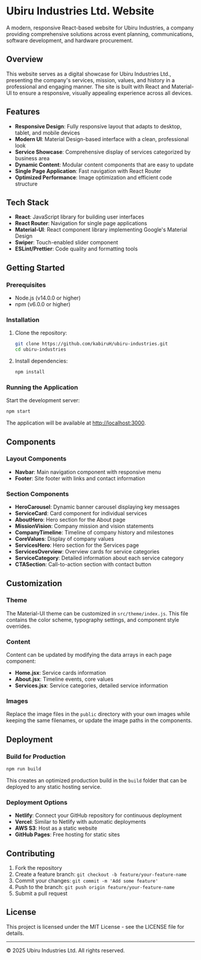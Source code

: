 # Ubiru Industries Ltd. Website

A modern, responsive React-based website for Ubiru Industries, a company providing comprehensive solutions across event planning, communications, software development, and hardware procurement.

## Overview

This website serves as a digital showcase for Ubiru Industries Ltd., presenting the company's services, mission, values, and history in a professional and engaging manner. The site is built with React and Material-UI to ensure a responsive, visually appealing experience across all devices.

## Features

- **Responsive Design**: Fully responsive layout that adapts to desktop, tablet, and mobile devices
- **Modern UI**: Material Design-based interface with a clean, professional look
- **Service Showcase**: Comprehensive display of services categorized by business area
- **Dynamic Content**: Modular content components that are easy to update
- **Single Page Application**: Fast navigation with React Router
- **Optimized Performance**: Image optimization and efficient code structure

## Tech Stack

- **React**: JavaScript library for building user interfaces
- **React Router**: Navigation for single page applications
- **Material-UI**: React component library implementing Google's Material Design
- **Swiper**: Touch-enabled slider component
- **ESLint/Prettier**: Code quality and formatting tools

## Getting Started

### Prerequisites

- Node.js (v14.0.0 or higher)
- npm (v6.0.0 or higher)

### Installation

1. Clone the repository:
   ```bash
   git clone https://github.com/kabiruH/ubiru-industries.git
   cd ubiru-industries
   ```

2. Install dependencies:
   ```bash
   npm install
   ```

### Running the Application

Start the development server:
```bash
npm start
```

The application will be available at [http://localhost:3000](http://localhost:3000).

## Components

### Layout Components

- **Navbar**: Main navigation component with responsive menu
- **Footer**: Site footer with links and contact information

### Section Components

- **HeroCarousel**: Dynamic banner carousel displaying key messages
- **ServiceCard**: Card component for individual services
- **AboutHero**: Hero section for the About page
- **MissionVision**: Company mission and vision statements
- **CompanyTimeline**: Timeline of company history and milestones
- **CoreValues**: Display of company values
- **ServicesHero**: Hero section for the Services page
- **ServicesOverview**: Overview cards for service categories
- **ServiceCategory**: Detailed information about each service category
- **CTASection**: Call-to-action section with contact button

## Customization

### Theme

The Material-UI theme can be customized in `src/theme/index.js`. This file contains the color scheme, typography settings, and component style overrides.

### Content

Content can be updated by modifying the data arrays in each page component:

- **Home.jsx**: Service cards information
- **About.jsx**: Timeline events, core values
- **Services.jsx**: Service categories, detailed service information

### Images

Replace the image files in the `public` directory with your own images while keeping the same filenames, or update the image paths in the components.

## Deployment

### Build for Production

```bash
npm run build
```

This creates an optimized production build in the `build` folder that can be deployed to any static hosting service.

### Deployment Options

- **Netlify**: Connect your GitHub repository for continuous deployment
- **Vercel**: Similar to Netlify with automatic deployments
- **AWS S3**: Host as a static website
- **GitHub Pages**: Free hosting for static sites

## Contributing

1. Fork the repository
2. Create a feature branch: `git checkout -b feature/your-feature-name`
3. Commit your changes: `git commit -m 'Add some feature'`
4. Push to the branch: `git push origin feature/your-feature-name`
5. Submit a pull request

## License

This project is licensed under the MIT License - see the LICENSE file for details.

---

© 2025 Ubiru Industries Ltd. All rights reserved.